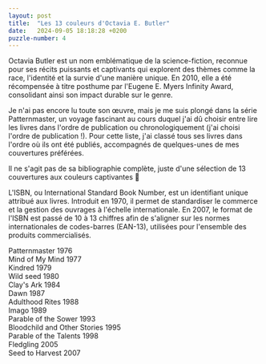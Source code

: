 ```yaml
---
layout: post
title:  "Les 13 couleurs d'Octavia E. Butler"
date:   2024-09-05 18:18:28 +0200
puzzle-number: 4
---
```

Octavia Butler est un nom emblématique de la science-fiction, reconnue pour ses récits puissants et captivants qui explorent des thèmes comme la race, l'identité et la survie d'une manière unique. En 2010, elle a été récompensée à titre posthume par l'Eugene E. Myers Infinity Award, consolidant ainsi son impact durable sur le genre.

Je n'ai pas encore lu toute son œuvre, mais je me suis plongé dans la série Patternmaster, un voyage fascinant au cours duquel j'ai dû choisir entre lire les livres dans l'ordre de publication ou chronologiquement (j'ai choisi l'ordre de publication !). Pour cette liste, j'ai classé tous ses livres dans l'ordre où ils ont été publiés, accompagnés de quelques-unes de mes couvertures préférées.

Il ne s'agit pas de sa bibliographie complète, juste d'une sélection de 13 couvertures aux couleurs captivantes 🙂

L'ISBN, ou International Standard Book Number, est un identifiant unique attribué aux livres. Introduit en 1970, il permet de standardiser le commerce et la gestion des ouvrages à l'échelle internationale. En 2007, le format de l'ISBN est passé de 10 à 13 chiffres afin de s'aligner sur les normes internationales de codes-barres (EAN-13), utilisées pour l'ensemble des produits commercialisés.

<div class="wrapper-grid col-300 row-4 row-5">
        <div>
          <img src="{{ '/assets/images/butlerscolors/patternmaster.jpg' | absolute_url }}" alt="">
          <figcaption>Patternmaster 1976</figcaption>
        </div>
        <div>
          <img src="{{ '/assets/images/butlerscolors/mind-of-my-mind.jpg' | absolute_url }}" alt="">
          <figcaption>Mind of My Mind 1977</figcaption>
        </div>
        <div>
          <img src="{{ '/assets/images/butlerscolors/kindred.jpg' | absolute_url }}"  alt="">
          <figcaption>Kindred  1979</figcaption>
        </div>
        <div>
          <img src="{{ '/assets/images/butlerscolors/wild-seed.jpg'| absolute_url }}" alt="">
          <figcaption>Wild seed 1980</figcaption>
        </div>
        <div>
          <img src="{{ '/assets/images/butlerscolors/ClaysArk.jpg'| absolute_url }}" alt="">
          <figcaption>Clay's Ark 1984</figcaption>
        </div>
        <div>
          <img src="{{ '/assets/images/butlerscolors/dawn.jpg'| absolute_url }}" alt="">
          <figcaption>Dawn 1987</figcaption>
        </div>
        <div>
          <img src="{{ '/assets/images/butlerscolors/adulthood-rites.jpg'| absolute_url }}" alt="">
          <figcaption>Adulthood Rites 1988</figcaption>
        </div>
        <div>
          <img src="{{ '/assets/images/butlerscolors/Imago.jpg'| absolute_url }}" alt="">
          <figcaption>Imago 1989</figcaption>
        </div>
        <div>
          <img src="{{ '/assets/images/butlerscolors/parable-of-the-sower.jpg'| absolute_url }}" alt="">
          <figcaption>Parable of the Sower 1993</figcaption>
        </div>
        <div>
          <img src="{{ '/assets/images/butlerscolors/bloodchild.jpg'| absolute_url }}" alt="">
          <figcaption>Bloodchild and Other Stories 1995</figcaption>
        </div>
        <div>
          <img src="{{ '/assets/images/butlerscolors/parable-of-the-talent.jpg'| absolute_url }}" alt="">
          <figcaption>Parable of the Talents 1998</figcaption>
        </div>
        <div>
          <img src="{{ '/assets/images/butlerscolors/fledging.jpg'| absolute_url }}" alt="">
          <figcaption>Fledgling 2005</figcaption>
        </div>
        <div>
          <img src="{{ '/assets/images/butlerscolors/seed-to-harvest.jpg'| absolute_url }}" alt="">
          <figcaption>Seed to Harvest 2007</figcaption>
        </div>                
</div>